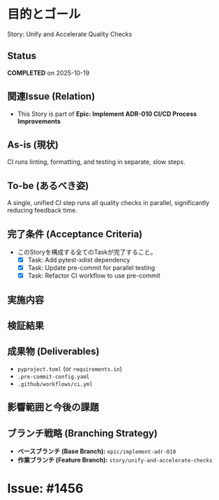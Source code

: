 # 目的とゴール
Story: Unify and Accelerate Quality Checks

## Status
**COMPLETED** on 2025-10-19

## 関連Issue (Relation)
- This Story is part of **Epic: Implement ADR-010 CI/CD Process Improvements**

## As-is (現状)
CI runs linting, formatting, and testing in separate, slow steps.

## To-be (あるべき姿)
A single, unified CI step runs all quality checks in parallel, significantly reducing feedback time.

## 完了条件 (Acceptance Criteria)
- このStoryを構成する全てのTaskが完了すること。
  - [x] Task: Add pytest-xdist dependency
  - [x] Task: Update pre-commit for parallel testing
  - [x] Task: Refactor CI workflow to use pre-commit

## 実施内容

## 検証結果

## 成果物 (Deliverables)
- `pyproject.toml` (or `requirements.in`)
- `.pre-commit-config.yaml`
- `.github/workflows/ci.yml`

## 影響範囲と今後の課題

## ブランチ戦略 (Branching Strategy)
- **ベースブランチ (Base Branch):** `epic/implement-adr-010`
- **作業ブランチ (Feature Branch):** `story/unify-and-accelerate-checks`

# Issue: #1456
